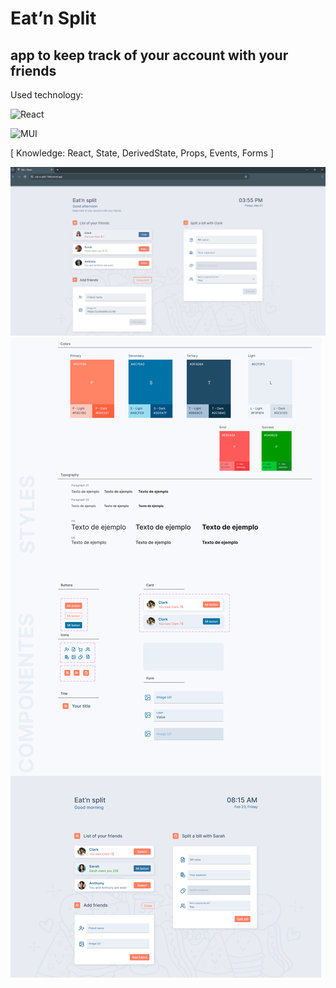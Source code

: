 # Eat’n Split

## app to keep track of your account with your friends

Used technology:

![React](https://img.shields.io/badge/react-%2320232a.svg?style=for-the-badge&logo=react&logoColor=%2361DAFB)

![MUI](https://img.shields.io/badge/MUI-%230081CB.svg?style=for-the-badge&logo=mui&logoColor=white)

[ Knowledge: React, State, DerivedState, Props, Events, Forms ]

![Sistema de diseño](https://github.com/JhoanaEspana/eat-n-split/blob/main/src/assets/app2.png)
![Sistema de diseño](https://github.com/JhoanaEspana/eat-n-split/blob/main/src/assets/app.png)
